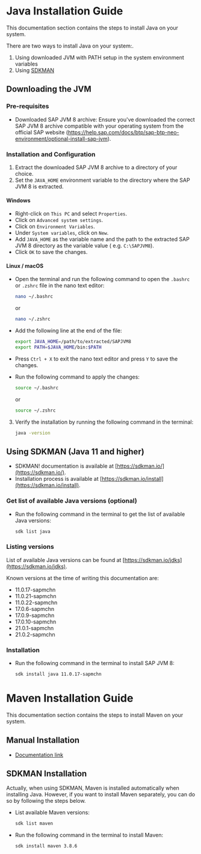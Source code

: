 # Java Installation Guide

This documentation section contains the steps to install Java on your system.

There are two ways to install Java on your system:.

1. Using downloaded JVM with PATH setup in the system environment variables
2. Using [SDKMAN](https://sdkman.io/)

## Downloading the JVM

### Pre-requisites

- Downloaded SAP JVM 8 archive: Ensure you've downloaded the correct SAP JVM 8 archive compatible with your operating
  system from the official SAP website (https://help.sap.com/docs/btp/sap-btp-neo-environment/optional-install-sap-jvm).

### Installation and Configuration

1. Extract the downloaded SAP JVM 8 archive to a directory of your choice.
2. Set the `JAVA_HOME` environment variable to the directory where the SAP JVM 8 is extracted.

#### Windows

- Right-click on `This PC` and select `Properties`.
- Click on `Advanced system settings`.
- Click on `Environment Variables`.
- Under `System variables`, click on `New`.
- Add `JAVA_HOME` as the variable name and the path to the extracted SAP JVM 8 directory as the variable value (
  e.g. `C:\SAPJVM8`).
- Click `OK` to save the changes.

#### Linux / macOS

- Open the terminal and run the following command to open the `.bashrc` or `.zshrc` file in the nano text editor:
    ```bash
    nano ~/.bashrc
    ```
  or
    ```bash
    nano ~/.zshrc
    ```

- Add the following line at the end of the file:
    ```bash
    export JAVA_HOME=/path/to/extracted/SAPJVM8
    export PATH=$JAVA_HOME/bin:$PATH
    ```

- Press `Ctrl + X` to exit the nano text editor and press `Y` to save the changes.
- Run the following command to apply the changes:
    ```bash
    source ~/.bashrc
    ```
  or
    ```bash
    source ~/.zshrc
    ```

3. Verify the installation by running the following command in the terminal:
    ```bash
    java -version
    ```

## Using SDKMAN (Java 11 and higher)

- SDKMAN! documentation is available at [https://sdkman.io/](https://sdkman.io/).
- Installation process is available at [https://sdkman.io/install](https://sdkman.io/install).

### Get list of available Java versions (optional)

- Run the following command in the terminal to get the list of available Java versions:
    ```bash
    sdk list java
    ```

### Listing versions

List of available Java versions can be found at [https://sdkman.io/jdks](https://sdkman.io/jdks).

Known versions at the time of writing this documentation are:

- 11.0.17-sapmchn
- 11.0.21-sapmchn
- 11.0.22-sapmchn
- 17.0.6-sapmchn
- 17.0.9-sapmchn
- 17.0.10-sapmchn
- 21.0.1-sapmchn
- 21.0.2-sapmchn

### Installation

- Run the following command in the terminal to install SAP JVM 8:
    ```bash
    sdk install java 11.0.17-sapmchn
    ```

# Maven Installation Guide

This documentation section contains the steps to install Maven on your system.

## Manual Installation

- [Documentation link](https://maven.apache.org/install.html)

## SDKMAN Installation

Actually, when using SDKMAN, Maven is installed automatically when installing Java. However, if you want to install
Maven
separately, you can do so by following the steps below.

- List available Maven versions:
    ```bash
    sdk list maven
    ```
- Run the following command in the terminal to install Maven:
    ```bash
    sdk install maven 3.8.6
    ```